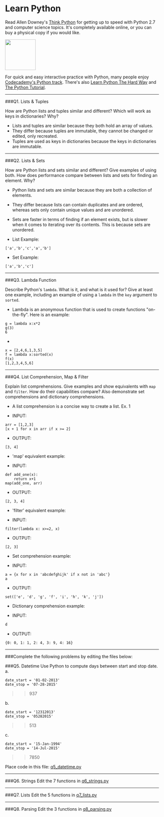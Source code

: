 # Learn Python

Read Allen Downey's [Think Python](http://www.greenteapress.com/thinkpython/) for getting up to speed with Python 2.7 and computer science topics. It's completely available online, or you can buy a physical copy if you would like.

<a href="http://www.greenteapress.com/thinkpython/"><img src="img/think_python.png" style="width: 100px;" target="_blank"></a>

For quick and easy interactive practice with Python, many people enjoy [Codecademy's Python track](http://www.codecademy.com/en/tracks/python). There's also [Learn Python The Hard Way](http://learnpythonthehardway.org/book/) and [The Python Tutorial](https://docs.python.org/2/tutorial/).

---

###Q1. Lists &amp; Tuples

How are Python lists and tuples similar and different? Which will work as keys in dictionaries? Why?

* Lists and tuples are similar because they both hold an array of values. 
* They differ because tuples are immutable, they cannot be changed or edited, only recreated. 
* Tuples are used as keys in dictionaries because the keys in dictionaries are immutable.

---

###Q2. Lists &amp; Sets

How are Python lists and sets similar and different? Give examples of using both. How does performance compare between lists and sets for finding an element. Why?

* Python lists and sets are similar because they are both a collection of elements. 
* They differ because lists can contain duplicates and are ordered, whereas sets only contain unique values and are unordered. 
* Sets are faster in terms of finding if an element exists, but is slower when it comes to iterating over its contents. This is because sets are unordered.

* List Example:
```
['a','b','c','a','b']
```

* Set Example:
```
['a','b','c']
```

---

###Q3. Lambda Function

Describe Python's `lambda`. What is it, and what is it used for? Give at least one example, including an example of using a `lambda` in the `key` argument to `sorted`.

* Lambda is an anonymous function that is used to create functions "on-the-fly". Here is an example:
```
g = lambda x:x*2
g(3)
6
```

* 
```
x = [2,4,6,1,3,5]
f = lambda x:sorted(x)
f(x)
[1,2,3,4,5,6]
```

---

###Q4. List Comprehension, Map &amp; Filter

Explain list comprehensions. Give examples and show equivalents with `map` and `filter`. How do their capabilities compare? Also demonstrate set comprehensions and dictionary comprehensions.

* A list comprehension is a concise way to create a list.
Ex. 1
- INPUT: 
```
arr = [1,2,3]
[x + 1 for x in arr if x >= 2]
```
- OUTPUT: 
```
[3, 4]
```

* 'map' equivalent example:
- INPUT:
```
def add_one(x):
    return x+1
map(add_one, arr)
```
- OUTPUT: 
```
[2, 3, 4]
```

* 'filter' equivalent example:
- INPUT: 
```
filter(lambda x: x>=2, x)
```
- OUTPUT: 
```
[2, 3]
```

* Set comprehension example:
- INPUT: 
```
a = {x for x in 'abcdefghijk' if x not in 'abc'}
a
```
- OUTPUT: 
```
set(['e', 'd', 'g', 'f', 'i', 'h', 'k', 'j'])
```

* Dictionary comprehension example:
- INPUT: 
```d = {n: n**2 for n in range(5)}
d
```
- OUTPUT: 
```
{0: 0, 1: 1, 2: 4, 3: 9, 4: 16}
```

---

###Complete the following problems by editing the files below:

###Q5. Datetime
Use Python to compute days between start and stop date.   
a.  
```
date_start = '01-02-2013'    
date_stop = '07-28-2015'
```

>> 937


b.  
```
date_start = '12312013'  
date_stop = '05282015'  
```

>> 513

c.  
```
date_start = '15-Jan-1994'      
date_stop = '14-Jul-2015'  
```

>> 7850

Place code in this file: [q5_datetime.py](python/q5_datetime.py)

---

###Q6. Strings
Edit the 7 functions in [q6_strings.py](python/q6_strings.py)

---

###Q7. Lists
Edit the 5 functions in [q7_lists.py](python/q7_lists.py)

---

###Q8. Parsing
Edit the 3 functions in [q8_parsing.py](python/q8_parsing.py)
